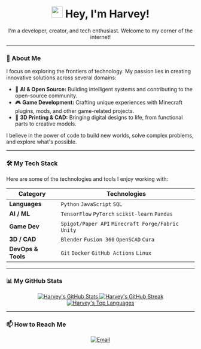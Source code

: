 <h1 align="center">
  <img src="https://raw.githubusercontent.com/MartinHeinz/MartinHeinz/master/wave.gif" width="30px"> 
  Hey, I'm Harvey!
</h1>

<p align="center">
  I'm a developer, creator, and tech enthusiast. Welcome to my corner of the internet!
</p>

---

### 🚀 About Me

I focus on exploring the frontiers of technology. My passion lies in creating innovative solutions across several domains:

* 🤖 **AI & Open Source:** Building intelligent systems and contributing to the open-source community.
* 🎮 **Game Development:** Crafting unique experiences with Minecraft plugins, mods, and other game-related projects.
* 🧊 **3D Printing & CAD:** Bringing digital designs to life, from functional parts to creative models.

I believe in the power of code to build new worlds, solve complex problems, and explore what's possible.

---

### 🛠️ My Tech Stack

Here are some of the technologies and tools I enjoy working with:

| Category          | Technologies                                                                                                                               |
| ----------------- | ------------------------------------------------------------------------------------------------------------------------------------------ |
| **Languages** | `Python` `JavaScript` `SQL`                                                                                      |
| **AI / ML** | `TensorFlow` `PyTorch` `scikit-learn` `Pandas`                                                                                             |
| **Game Dev** | `Spigot/Paper API` `Minecraft Forge/Fabric` `Unity`                                                                                        |
| **3D / CAD** | `Blender` `Fusion 360` `OpenSCAD` `Cura`                                                                                                   |
| **DevOps & Tools**| `Git` `Docker` `GitHub Actions` `Linux`                                                                                                      |

---

### 📊 My GitHub Stats

<p align="center">
  <a href="https://github.com/hwashi">
    <img src="https://github-readme-stats.vercel.app/api?username=hwashi&show_icons=true&theme=tokyonight&hide_border=true&count_private=true" alt="Harvey's GitHub Stats" />
    <img src="https://github-readme-streak-stats.herokuapp.com/?user=hwashi&theme=tokyonight&hide_border=true" alt="Harvey's GitHub Streak" />
    <img src="https://github-readme-stats.vercel.app/api/top-langs/?username=hwashi&layout=compact&theme=tokyonight&hide_border=true&langs_count=8" alt="Harvey's Top Languages" />
  </a>
</p>

---

### 📫 How to Reach Me

<p align="center">
  <a href="mailto:hjw45h@gmail.com" target="_blank"><img src="https://img.shields.io/badge/Email-D14836?style=for-the-badge&logo=gmail&logoColor=white" alt="Email"></a>
</p>
